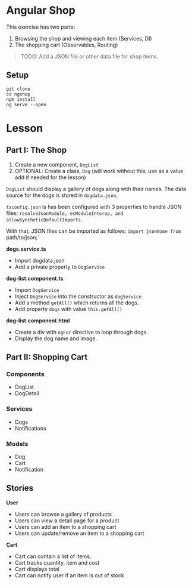 # Angular Shop

This exercise has two parts:

1. Browsing the shop and viewing each item (Services, DI)
2. The shopping cart (Observables, Routing)

> TODO: Add a JSON file or other data file for shop items.
## Setup

```
git clone
cd ngshop
npm install
ng serve --open
```

# Lesson

## Part I: The Shop

1. Create a new component, `DogList`
2. OPTIONAL: Create a class, `Dog` (will work without this, use as a value add if needed for the lesson)

`DogList` should display a gallery of dogs along with their names. The data source for the dogs is stored in `dogdata.json`. 

`tsconfig.json` is has been configured with 3 properties to handle JSON files: `resolveJsonModule, esModuleInterop, and allowSyntheticDefaultImports`. 

With that, JSON files can be imported as follows: `import jsonName from `path/to/json;`

**dogs.service.ts**
- Import dogdata.json
- Add a private property to `DogService` 

**dog-list.component.ts**
- Import `DogService`
- Inject `DogService` into the constructor as `dogService`
- Add a method `getAll()` which returns all the dogs.
- Add property `dogs` with value `this.getAll()`

**dog-list.component.html**
- Create a div with `ngFor` directive to loop through dogs.
- Display the dog name and image.

## Part II: Shopping Cart


### Components

- DogList
- DogDetail

### Services

- Dogs
- Notifications

### Models

- Dog
- Cart
- Notification

## Stories

**User**
- Users can browse a gallery of products
- Users can view a detail page for a product
- Users can add an item to a shopping cart
- Users can update/remove an item to a shopping cart

**Cart**
- Cart can contain a list of items.
- Cart tracks quantity, item and cost
- Cart displays total
- Cart can notify user if an item is out of stock
